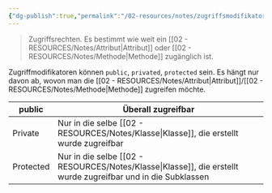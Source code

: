 ```yaml
---
{"dg-publish":true,"permalink":"/02-resources/notes/zugriffsmodifikator/","tags":["code/java","code/python","code/OOP"],"updated":"2024-09-25T13:16:31.952+02:00"}
---
```


> Zugriffsrechten.
> Es bestimmt wie weit ein [[02 - RESOURCES/Notes/Attribut\|Attribut]] oder [[02 - RESOURCES/Notes/Methode\|Methode]] zugänglich ist.

Zugriffmodifikatoren können `public`, `privated`, `protected` sein. 
Es hängt nur davon ab, wovon man die [[02 - RESOURCES/Notes/Attribut\|Attribut]]/[[02 - RESOURCES/Notes/Methode\|Methode]] zugreifen möchte.

| public    | Überall zugreifbar                                                               |
| --------- | -------------------------------------------------------------------------------- |
| Private   | Nur in die selbe [[02 - RESOURCES/Notes/Klasse\|Klasse]], die erstellt wurde zugreifbar                       |
| Protected | Nur in die selbe [[02 - RESOURCES/Notes/Klasse\|Klasse]], die erstellt wurde zugreifbar und in die Subklassen |
